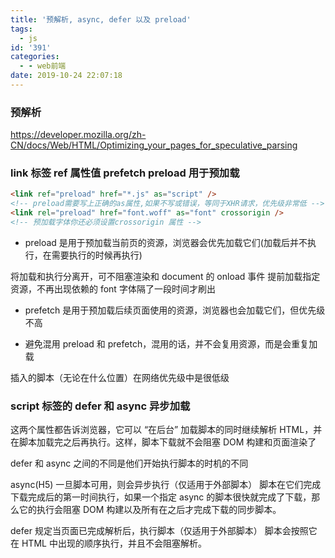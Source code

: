 ```yaml
---
title: '预解析, async, defer 以及 preload'
tags:
  - js
id: '391'
categories:
  - - web前端
date: 2019-10-24 22:07:18
---
```


### 预解析

https://developer.mozilla.org/zh-CN/docs/Web/HTML/Optimizing_your_pages_for_speculative_parsing

### link 标签 ref 属性值 prefetch preload 用于预加载

```html
<link ref="preload" href="*.js" as="script" />
<!-- preload需要写上正确的as属性,如果不写或错误，等同于XHR请求，优先级非常低 -->
<link rel="preload" href="font.woff" as="font" crossorigin />
<!-- 预加载字体你还必须设置crossorigin 属性 -->
```

- preload 是用于预加载当前页的资源，浏览器会优先加载它们(加载后并不执行，在需要执行的时候再执行)

将加载和执行分离开，可不阻塞渲染和 document 的 onload 事件
提前加载指定资源，不再出现依赖的 font 字体隔了一段时间才刷出

- prefetch 是用于预加载后续页面使用的资源，浏览器也会加载它们，但优先级不高

- 避免混用 preload 和 prefetch，混用的话，并不会复用资源，而是会重复加载

插入的脚本（无论在什么位置）在网络优先级中是很低级

### script 标签的 defer 和 async 异步加载

这两个属性都告诉浏览器，它可以 “在后台” 加载脚本的同时继续解析 HTML，并在脚本加载完之后再执行。这样，脚本下载就不会阻塞 DOM 构建和页面渲染了

defer 和 async 之间的不同是他们开始执行脚本的时机的不同

async(H5) 一旦脚本可用，则会异步执行（仅适用于外部脚本） 脚本在它们完成下载完成后的第一时间执行，如果一个指定 async 的脚本很快就完成了下载，那么它的执行会阻塞 DOM 构建以及所有在之后才完成下载的同步脚本。

defer 规定当页面已完成解析后，执行脚本（仅适用于外部脚本） 脚本会按照它在 HTML 中出现的顺序执行，并且不会阻塞解析。
